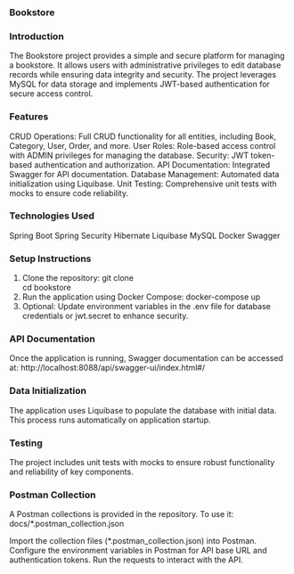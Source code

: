 ### Bookstore

### Introduction

The Bookstore project provides a simple and secure platform for managing a bookstore. It allows users with administrative privileges to edit database records while ensuring data integrity and security. The project leverages MySQL for data storage and implements JWT-based authentication for secure access control.

### Features

CRUD Operations: Full CRUD functionality for all entities, including Book, Category, User, Order, and more.
User Roles: Role-based access control with ADMIN privileges for managing the database.
Security: JWT token-based authentication and authorization.
API Documentation: Integrated Swagger for API documentation.
Database Management: Automated data initialization using Liquibase.
Unit Testing: Comprehensive unit tests with mocks to ensure code reliability.

### Technologies Used

Spring Boot
Spring Security
Hibernate
Liquibase
MySQL
Docker
Swagger

### Setup Instructions

1. Clone the repository:
   git clone <repository-url>  
    cd bookstore
2. Run the application using Docker Compose:
  docker-compose up
3. Optional: Update environment variables in the .env file for database credentials or jwt.secret to enhance security.

### API Documentation

Once the application is running, Swagger documentation can be accessed at:
http://localhost:8088/api/swagger-ui/index.html#/

### Data Initialization

The application uses Liquibase to populate the database with initial data. This process runs automatically on application startup.

### Testing

The project includes unit tests with mocks to ensure robust functionality and reliability of key components.

### Postman Collection

A Postman collections is provided in the repository. To use it:
docs/*.postman_collection.json

Import the collection files (*.postman_collection.json) into Postman.
Configure the environment variables in Postman for API base URL and authentication tokens.
Run the requests to interact with the API.

